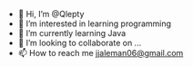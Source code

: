 - 👋 Hi, I’m @Qlepty
- 👀 I’m interested in learning programming
- 🌱 I’m currently learning Java
- 💞️ I’m looking to collaborate on ...
- 📫 How to reach me jjaleman06@gmail.com

<!---
Qlepty/Qlepty is a ✨ special ✨ repository because its `README.md` (this file) appears on your GitHub profile.
You can click the Preview link to take a look at your changes.
--->
